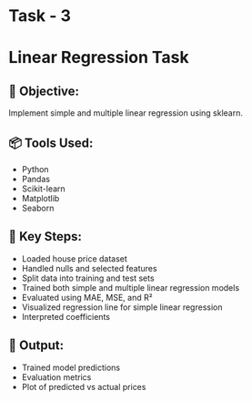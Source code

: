 # Task - 3

# Linear Regression Task

## 🎯 Objective:
Implement simple and multiple linear regression using sklearn.

## 📦 Tools Used:
- Python
- Pandas
- Scikit-learn
- Matplotlib
- Seaborn

## 🧠 Key Steps:
- Loaded house price dataset
- Handled nulls and selected features
- Split data into training and test sets
- Trained both simple and multiple linear regression models
- Evaluated using MAE, MSE, and R²
- Visualized regression line for simple linear regression
- Interpreted coefficients

## 📁 Output:
- Trained model predictions
- Evaluation metrics
- Plot of predicted vs actual prices
